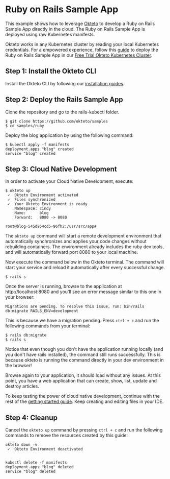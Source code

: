 # Ruby on Rails Sample App

This example shows how to leverage [Okteto](https://okteto.com) to develop a Ruby on Rails Sample App directly in the cloud. The Ruby on Rails Sample App is deployed using raw Kubernetes manifests.

Okteto works in any Kubernetes cluster by reading your local Kubernetes credentials. For a empowered experience, follow this [guide](https://okteto.com/docs/samples/ruby/) to deploy the Ruby on Rails Sample App in our [Free Trial Okteto Kubernetes Cluster](https://cloud.okteto.com).

## Step 1: Install the Okteto CLI

Install the Okteto CLI by following our [installation guides](https://github.com/okteto/okteto/blob/master/docs/installation.md).

## Step 2: Deploy the Rails Sample App

Clone the repository and go to the rails-kubectl folder.

```console
$ git clone https://github.com/okteto/samples
$ cd samples/ruby
```

Deploy the blog application by using the following command:

```console
$ kubectl apply -f manifests
deployment.apps "blog" created
service "blog" created
```

## Step 3: Cloud Native Development

In order to activate your Cloud Native Development, execute:

```console
$ okteto up
 ✓  Okteto Environment activated
 ✓  Files synchronized
 ✓  Your Okteto Environment is ready
    Namespace: cindy
    Name:      blog
    Forward:   8080 -> 8080

root@blog-545d954cd5-96fh2:/usr/src/app#
```

The `okteto up` command will start a remote development environment that automatically synchronizes and applies your code changes without rebuilding containers. The environment already includes the ruby dev tools, and will automatically forward port 8080 to your local machine.

Now execute the command below in the Okteto terminal. The command will start your service and reload it automatically after every successful change.

```console
$ rails s
```

Once the server is running, browse to the application at http://localhost:8080 and you'll see an error message similar to this one in your browser:
```console
Migrations are pending. To resolve this issue, run: bin/rails db:migrate RAILS_ENV=development 
```

This is because we have a migration pending. Press `ctrl + c` and run the following commands from your terminal:

```console
$ rails db:migrate
$ rails s
```

Notice that even though you don't have the application running locally (and you don't have rails installed), the command still runs successfully. This is because okteto is running the command directly in your dev environment in the browser!

Browse again to your application, it should load without any issues. At this point, you have a web application that can create, show, list, update and destroy articles.

To keep testing the power of cloud native development, continue with the rest of the [getting started guide](https://guides.rubyonrails.org/getting_started.html#adding-a-second-model). Keep creating and editing files in your IDE. 

## Step 4: Cleanup

Cancel the `okteto up` command by pressing `ctrl + c` and run the following commands to remove the resources created by this guide: 

```console
okteto down -v
 ✓  Okteto Environment deactivated
 
```

```console
kubectl delete -f manifests
deployment.apps "blog" deleted
service "blog" deleted
```

